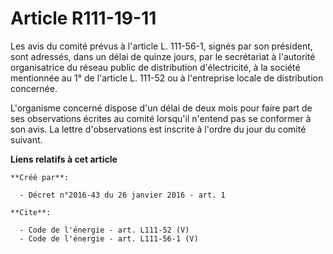 # Article R111-19-11

Les avis du comité prévus à l'article L. 111-56-1, signés par son président, sont adressés, dans un délai de quinze jours,
par le secrétariat à l'autorité organisatrice du réseau public de distribution d'électricité, à la société mentionnée au 1°
de l'article L. 111-52 ou à l'entreprise locale de distribution concernée. 

L'organisme concerné dispose d'un délai de deux mois pour faire part de ses observations écrites au comité lorsqu'il n'entend
pas se conformer à son avis. La lettre d'observations est inscrite à l'ordre du jour du comité suivant.

**Liens relatifs à cet article**

	**Créé par**:

	  - Décret n°2016-43 du 26 janvier 2016 - art. 1

	**Cite**:

	  - Code de l'énergie - art. L111-52 (V)
	  - Code de l'énergie - art. L111-56-1 (V)
